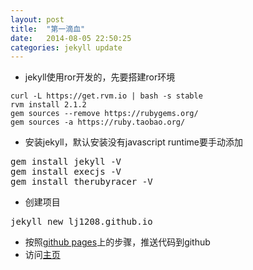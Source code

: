 ```yaml
---
layout: post
title:  "第一滴血"
date:   2014-08-05 22:50:25
categories: jekyll update
---
```


* jekyll使用ror开发的，先要搭建ror环境
~~~
curl -L https://get.rvm.io | bash -s stable
rvm install 2.1.2
gem sources --remove https://rubygems.org/
gem sources -a https://ruby.taobao.org/
~~~

* 安装jekyll，默认安装没有javascript runtime要手动添加
<pre>
gem install jekyll -V
gem install execjs -V
gem install therubyracer -V
</pre>
* 创建项目
<pre>
jekyll new lj1208.github.io
</pre>

* 按照[github pages](https://pages.github.com/)上的步骤，推送代码到github
* 访问[主页](http://lj1208.github.io)
